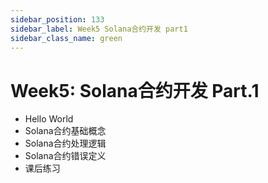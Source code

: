 ```yaml
---
sidebar_position: 133
sidebar_label: Week5 Solana合约开发 part1
sidebar_class_name: green
---
```


# Week5: Solana合约开发 Part.1

- Hello World
- Solana合约基础概念
- Solana合约处理逻辑
- Solana合约错误定义
- 课后练习
